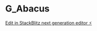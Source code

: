 # G_Abacus

[Edit in StackBlitz next generation editor ⚡️](https://stackblitz.com/~/github.com/iamaries73/G_Abacus)